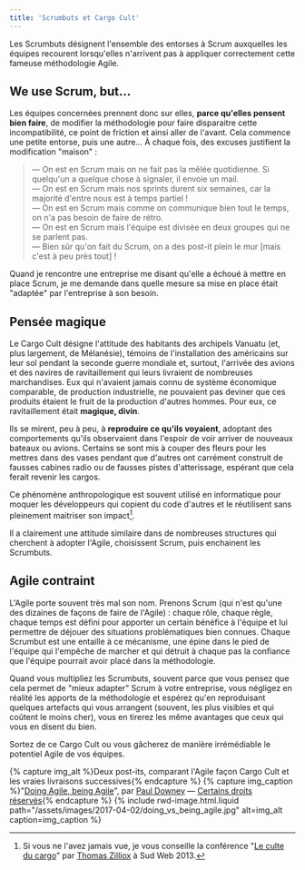 ```yaml
---
title: 'Scrumbuts et Cargo Cult'
---
```


Les <span lang="en">Scrumbuts</span> désignent l'ensemble des entorses à
<span lang="en">Scrum</span> auxquelles les équipes recourent lorsqu'elles
n'arrivent pas à appliquer correctement cette fameuse méthodologie Agile.

<!-- more -->

## <span lang="en">We use Scrum, but…</span>

Les équipes concernées prennent donc sur elles, **parce qu'elles pensent bien
faire**, de modifier la méthodologie pour faire disparaitre cette
incompatibilité, ce point de friction et ainsi aller de l'avant. Cela commence
une petite entorse, puis une autre… À chaque fois, des excuses justifient la
modification "maison" :

> — On est en <span lang="en">Scrum</span> mais on ne fait pas la mêlée
> quotidienne. Si quelqu'un a quelque chose à signaler, il envoie un mail.  
> — On est en <span lang="en">Scrum</span> mais nos sprints durent six semaines,
> car la majorité d'entre nous est à temps partiel !  
> — On est en <span lang="en">Scrum</span> mais comme on communique bien tout le
> temps, on n'a pas besoin de faire de rétro.  
> — On est en <span lang="en">Scrum</span> mais l'équipe est divisée en deux
> groupes qui ne se parlent pas.  
> — Bien sûr qu'on fait du <span lang="en">Scrum</span>, on a des post-it plein
> le mur [mais c'est à peu près tout] !

Quand je rencontre une entreprise me disant qu'elle a échoué à mettre en place
Scrum, je me demande dans quelle mesure sa mise en place était "adaptée" par
l'entreprise à son besoin.

## Pensée magique

Le <span lang="en">Cargo Cult</span> désigne l'attitude des habitants des
archipels Vanuatu (et, plus largement, de Mélanésie), témoins de l'installation
des américains sur leur sol pendant la seconde guerre mondiale et, surtout,
l'arrivée des avions et des navires de ravitaillement qui leurs livraient de
nombreuses marchandises. Eux qui n'avaient jamais connu de système économique
comparable, de production industrielle, ne pouvaient pas deviner que ces
produits étaient le fruit de la production d'autres hommes. Pour eux, ce
ravitaillement était **magique, divin**.

Ils se mirent, peu à peu, à **reproduire ce qu'ils voyaient**, adoptant des
comportements qu'ils observaient dans l'espoir de voir arriver de nouveaux
bateaux ou avions. Certains se sont mis à couper des fleurs pour les mettres
dans des vases pendant que d'autres ont carrément construit de fausses cabines
radio ou de fausses pistes d'atterissage, espérant que cela ferait revenir les
cargos.

Ce phénomène anthropologique est souvent utilisé en informatique pour moquer les
développeurs qui copient du code d'autres et le réutilisent sans pleinement
maitriser son impact[^tzi].

[^tzi]:

    Si vous ne l'avez jamais vue, je vous conseille la conférence
    "[Le culte du cargo](https://vimeo.com/70060075)" par
    [Thomas Zilliox](https://twitter.com/iamtzi 'Compte Twitter de Thomas Zilliox')
    à Sud Web 2013.

Il a clairement une attitude similaire dans de nombreuses structures qui
cherchent à adopter l'Agile, choisissent Scrum, puis enchainent les
<span lang="en">Scrumbuts</span>.

## Agile contraint

L'Agile porte souvent très mal son nom. Prenons <span lang="en">Scrum</span>
(qui n'est qu'une des dizaines de façons de faire de l'Agile) : chaque rôle,
chaque règle, chaque temps est défini pour apporter un certain bénéfice à
l'équipe et lui permettre de déjouer des situations problématiques bien connues.
Chaque <span lang="en">Scrumbut</span> est une entaille à ce mécanisme, une
épine dans le pied de l'équipe qui l'empêche de marcher et qui détruit à chaque
pas la confiance que l'équipe pourrait avoir placé dans la méthodologie.

Quand vous multipliez les <span lang="en">Scrumbuts</span>, souvent parce que
vous pensez que cela permet de "mieux adapter" <span lang="en">Scrum</span> à
votre entreprise, vous négligez en réalité les apports de la méthodologie et
espérez qu'en reproduisant quelques artefacts qui vous arrangent (souvent, les
plus visibles et qui coûtent le moins cher), vous en tirerez les même avantages
que ceux qui vous en disent du bien.

Sortez de ce <span lang="en">Cargo Cult</span> ou vous gâcherez de manière
irrémédiable le potentiel Agile de vos équipes.

{% capture img_alt %}Deux post-its, comparant l'Agile façon Cargo Cult et les
vraies livraisons successives{% endcapture %}
{% capture img_caption %}"<a href="https://www.flickr.com/photos/psd/9588038559" title="Lien vers la photo sur Flickr">Doing
Agile, being Agile</a>", par
<a href="https://www.flickr.com/photos/psd/" title="Profil Flickr de Paul Downey">Paul
Downey</a> —
<a href="https://creativecommons.org/licenses/by/2.0/" class="photo-license-url" rel="license cc:license" target="_newtab" ><span>Certains
droits réservés</span></a>{% endcapture %} {% include rwd-image.html.liquid
path="/assets/images/2017-04-02/doing_vs_being_agile.jpg"
alt=img_alt
caption=img_caption
%}
